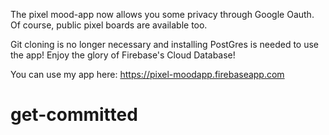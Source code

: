 The pixel mood-app now allows you some privacy through Google Oauth.  Of course, public pixel boards are available too.

Git cloning is no longer necessary and installing PostGres is needed to use the app!  Enjoy the glory of Firebase's Cloud Database!

You can use my app here: https://pixel-moodapp.firebaseapp.com
# get-committed

